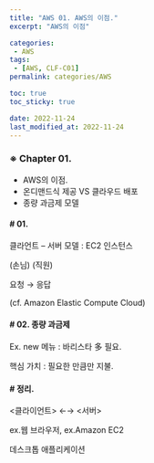 ```yaml
---
title: "AWS 01. AWS의 이점."
excerpt: "AWS의 이점"

categories:
 - AWS
tags:
 - [AWS, CLF-C01]
permalink: categories/AWS

toc: true
toc_sticky: true

date: 2022-11-24
last_modified_at: 2022-11-24
---
```


<!-- outline-start -->


### ※ Chapter 01.

- AWS의 이점.
- 온디맨드식 제공 VS 클라우드 배포
- 종량 과금제 모델



#### # 01.

클라언트 – 서버 모델 : EC2 인스턴스

 (손님)      (직원)

 요청    →   응답

(cf. Amazon Elastic Compute Cloud)



#### # 02. 종량 과금제

Ex. new 메뉴 : 바리스타 多 필요.

핵심 가치 : 필요한 만큼만 지불.



#### # 정리.

<클라이언트>      ←→            <서버>

ex.웹 브라우저,             ex.Amazon EC2

데스크톱 애플리케이션
